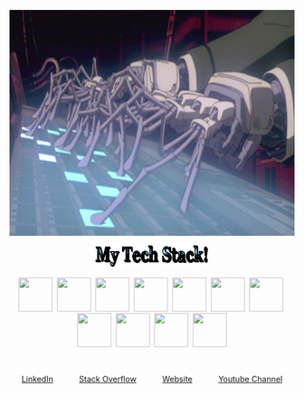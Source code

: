 <!--
<p align="center">
  <img width="800" height="400" src="https://github.com/Gustav-Rasmussen/Gustav-Rasmussen/blob/master/giphy.gif">
</p>
-->

<p align="center">
  <img width="800" height="400" src="https://github.com/Gustav-Rasmussen/Gustav-Rasmussen/blob/master/ghost_in_a_shell.gif">
</p>

<p align="center">
  <img width="200" height="40" src="https://github.com/Gustav-Rasmussen/Gustav-Rasmussen/blob/master/text.gif">
</p>

<p align="center">
<img height="60" width="60" src="https://cdn.jsdelivr.net/npm/simple-icons@v3/icons/python.svg" />&nbsp;
<img height="60" width="60" src="https://cdn.jsdelivr.net/npm/simple-icons@v3/icons/pandas.svg" />&nbsp;
<img height="60" width="60" src="https://cdn.jsdelivr.net/npm/simple-icons@v3/icons/amazonaws.svg" />&nbsp;
<img height="60" width="60" src="https://cdn.jsdelivr.net/npm/simple-icons@v3/icons/azuredevops.svg" />&nbsp;
<img height="60" width="60" src="https://cdn.jsdelivr.net/npm/simple-icons@3.7.0/icons/visualstudiocode.svg" />&nbsp;
<img height="60" width="60" src="https://cdn.jsdelivr.net/npm/simple-icons@3.7.0/icons/powershell.svg" />&nbsp;
<img height="60" width="60" src="https://cdn.jsdelivr.net/npm/simple-icons@v3/icons/apachespark.svg" />&nbsp;
<img height="60" width="60" src="https://cdn.jsdelivr.net/npm/simple-icons@v3/icons/linux.svg" />&nbsp;
<img height="60" width="60" src="https://cdn.jsdelivr.net/npm/simple-icons@v3/icons/mysql.svg" />&nbsp;
<img height="60" width="60" src="https://cdn.jsdelivr.net/npm/simple-icons@3.7.0/icons/latex.svg" />&nbsp;
<img height="60" width="60" src="https://cdn.jsdelivr.net/npm/simple-icons@3.7.0/icons/html5.svg" />
</p></br>

<p align="center">
  <a href="https://www.linkedin.com/in/gustav-collin-rasmussen-700a192a/">LinkedIn</a>&ensp;&ensp;&ensp;&ensp;&ensp;&ensp;
  <a href="https://stackoverflow.com/users/7445528/gustav-rasmussen?tab=profile">Stack Overflow</a>&ensp;&ensp;&ensp;&ensp;&ensp;&ensp;
  <a href="http://newthinktank.dk/">Website</a>&ensp;&ensp;&ensp;&ensp;&ensp;&ensp;
  <a href="https://www.youtube.com/channel/UCFdvrL3KjfK7X5UQqzv3qGQ?">Youtube Channel</a>
</p>
